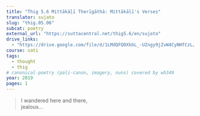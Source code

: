 ```yaml
---
title: "Thig 5.6 Mittākāḷī Therīgāthā: Mittākāḷī's Verses"
translator: sujato
slug: "thig.05.06"
subcat: poetry
external_url: "https://suttacentral.net/thig5.6/en/sujato"
drive_links:
  - "https://drive.google.com/file/d/1LMdQFQOXkbL_-UZngy9jZvW4CyNHfCzL/view?usp=drivesdk"
course: sati
tags:
  - thought
  - thig
# canonical-poetry (pali-canon, imagery, nuns) covered by wh349
year: 2019
pages: 1
---
```


> I wandered here and there,  
jealous...
